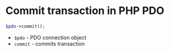 # Commit transaction in PHP PDO

```php
$pdo->commit();
```

- `$pdo` - PDO connection object
- `commit` - commits transaction


